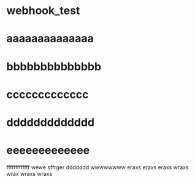 webhook_test
============
aaaaaaaaaaaaaa
===============
bbbbbbbbbbbbbb
==============
ccccccccccccc
==============
ddddddddddddd
==============
eeeeeeeeeeeee
==============
fffffffffffff
wewe
sffrger
ddddddd
wwwwwwww
eraxs
eraxs
eraxs
wraxs
wrax
wraxs
wraxs
